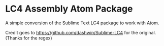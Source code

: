 # LC4 Assembly Atom Package

A simple conversion of the Sublime Text LC4 package to work with Atom.

Credit goes to https://github.com/dashwin/Sublime-LC4 for the original. (Thanks for the regex)
